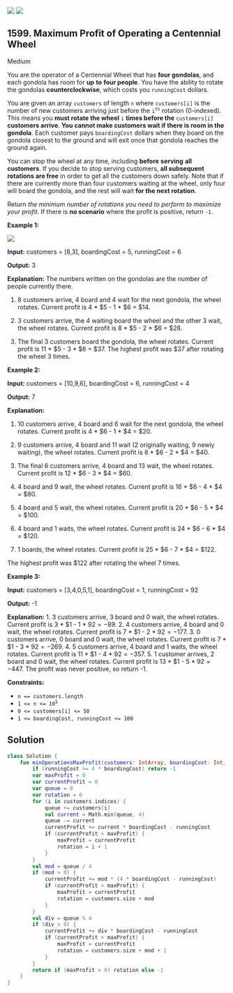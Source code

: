 [![](https://img.shields.io/github/stars/javadev/LeetCode-in-Kotlin?label=Stars&style=flat-square)](https://github.com/javadev/LeetCode-in-Kotlin)
[![](https://img.shields.io/github/forks/javadev/LeetCode-in-Kotlin?label=Fork%20me%20on%20GitHub%20&style=flat-square)](https://github.com/javadev/LeetCode-in-Kotlin/fork)

## 1599\. Maximum Profit of Operating a Centennial Wheel

Medium

You are the operator of a Centennial Wheel that has **four gondolas**, and each gondola has room for **up** **to** **four people**. You have the ability to rotate the gondolas **counterclockwise**, which costs you `runningCost` dollars.

You are given an array `customers` of length `n` where `customers[i]` is the number of new customers arriving just before the <code>i<sup>th</sup></code> rotation (0-indexed). This means you **must rotate the wheel** `i` **times before the** `customers[i]` **customers arrive**. **You cannot make customers wait if there is room in the gondola**. Each customer pays `boardingCost` dollars when they board on the gondola closest to the ground and will exit once that gondola reaches the ground again.

You can stop the wheel at any time, including **before** **serving** **all** **customers**. If you decide to stop serving customers, **all subsequent rotations are free** in order to get all the customers down safely. Note that if there are currently more than four customers waiting at the wheel, only four will board the gondola, and the rest will wait **for the next rotation**.

Return _the minimum number of rotations you need to perform to maximize your profit._ If there is **no scenario** where the profit is positive, return `-1`.

**Example 1:**

![](https://assets.leetcode.com/uploads/2020/09/09/wheeldiagram12.png)

**Input:** customers = [8,3], boardingCost = 5, runningCost = 6

**Output:** 3

**Explanation:** The numbers written on the gondolas are the number of people currently there.

1. 8 customers arrive, 4 board and 4 wait for the next gondola, the wheel rotates. Current profit is 4 \* $5 - 1 \* $6 = $14.

2. 3 customers arrive, the 4 waiting board the wheel and the other 3 wait, the wheel rotates. Current profit is 8 \* $5 - 2 \* $6 = $28.

3. The final 3 customers board the gondola, the wheel rotates. Current profit is 11 \* $5 - 3 \* $6 = $37. The highest profit was $37 after rotating the wheel 3 times.

**Example 2:**

**Input:** customers = [10,9,6], boardingCost = 6, runningCost = 4

**Output:** 7

**Explanation:**

1. 10 customers arrive, 4 board and 6 wait for the next gondola, the wheel rotates. Current profit is 4 \* $6 - 1 \* $4 = $20.

2. 9 customers arrive, 4 board and 11 wait (2 originally waiting, 9 newly waiting), the wheel rotates. Current profit is 8 \* $6 - 2 \* $4 = $40.

3. The final 6 customers arrive, 4 board and 13 wait, the wheel rotates. Current profit is 12 \* $6 - 3 \* $4 = $60.

4. 4 board and 9 wait, the wheel rotates. Current profit is 16 \* $6 - 4 \* $4 = $80.

5. 4 board and 5 wait, the wheel rotates. Current profit is 20 \* $6 - 5 \* $4 = $100.

6. 4 board and 1 waits, the wheel rotates. Current profit is 24 \* $6 - 6 \* $4 = $120.

7. 1 boards, the wheel rotates. Current profit is 25 \* $6 - 7 \* $4 = $122.

The highest profit was $122 after rotating the wheel 7 times.

**Example 3:**

**Input:** customers = [3,4,0,5,1], boardingCost = 1, runningCost = 92

**Output:** -1

**Explanation:** 1. 3 customers arrive, 3 board and 0 wait, the wheel rotates. Current profit is 3 \* $1 - 1 \* $92 = -$89. 2. 4 customers arrive, 4 board and 0 wait, the wheel rotates. Current profit is 7 \* $1 - 2 \* $92 = -$177. 3. 0 customers arrive, 0 board and 0 wait, the wheel rotates. Current profit is 7 \* $1 - 3 \* $92 = -$269. 4. 5 customers arrive, 4 board and 1 waits, the wheel rotates. Current profit is 11 \* $1 - 4 \* $92 = -$357. 5. 1 customer arrives, 2 board and 0 wait, the wheel rotates. Current profit is 13 \* $1 - 5 \* $92 = -$447. The profit was never positive, so return -1.

**Constraints:**

*   `n == customers.length`
*   <code>1 <= n <= 10<sup>5</sup></code>
*   `0 <= customers[i] <= 50`
*   `1 <= boardingCost, runningCost <= 100`

## Solution

```kotlin
class Solution {
    fun minOperationsMaxProfit(customers: IntArray, boardingCost: Int, runningCost: Int): Int {
        if (runningCost >= 4 * boardingCost) return -1
        var maxProfit = 0
        var currentProfit = 0
        var queue = 0
        var rotation = 0
        for (i in customers.indices) {
            queue += customers[i]
            val current = Math.min(queue, 4)
            queue -= current
            currentProfit += current * boardingCost - runningCost
            if (currentProfit > maxProfit) {
                maxProfit = currentProfit
                rotation = i + 1
            }
        }
        val mod = queue / 4
        if (mod > 0) {
            currentProfit += mod * (4 * boardingCost - runningCost)
            if (currentProfit > maxProfit) {
                maxProfit = currentProfit
                rotation = customers.size + mod
            }
        }
        val div = queue % 4
        if (div > 0) {
            currentProfit += div * boardingCost - runningCost
            if (currentProfit > maxProfit) {
                maxProfit = currentProfit
                rotation = customers.size + mod + 1
            }
        }
        return if (maxProfit > 0) rotation else -1
    }
}
```